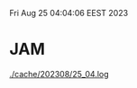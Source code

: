 Fri Aug 25 04:04:06 EEST 2023
# JAM
<a href='./cache/202308/25_04.log'>./cache/202308/25_04.log</a>
